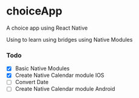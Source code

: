 # choiceApp
A choice app using React Native

Using to learn using bridges using Native Modules

### Todo
- [x] Basic Native Modules
- [x] Create Native Calendar module IOS
- [ ] Convert Date 
- [ ] Create Native Calendar module Android
